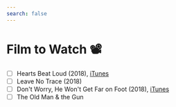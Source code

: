 ```yaml
---
search: false
---
```


# Film to Watch 📽

-   [ ] Hearts Beat Loud (2018), [iTunes](https://itunes.apple.com/ca/movie/hearts-beat-loud/id1426325081)
-   [ ] Leave No Trace (2018)
-   [ ] Don't Worry, He Won't Get Far on Foot (2018), [iTunes](https://tv.apple.com/ca/movie/dont-worry-he-wont-get-far-on-foot/umc.cmc.2q1lhbvg9mi946hy8akkvmiur)
-   [ ] The Old Man & the Gun
